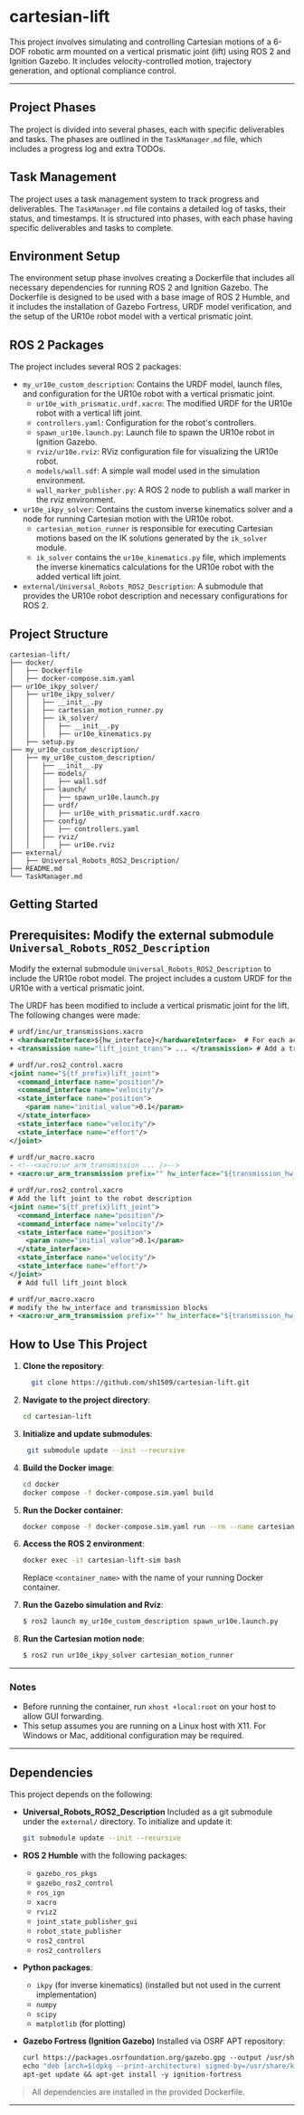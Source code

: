 # cartesian-lift

This project involves simulating and controlling Cartesian motions of a 6-DOF robotic arm mounted on a vertical prismatic joint (lift) using ROS 2 and Ignition Gazebo. It includes velocity-controlled motion, trajectory generation, and optional compliance control.

---

## Project Phases
The project is divided into several phases, each with specific deliverables and tasks. The phases are outlined in the `TaskManager.md` file, which includes a progress log and extra TODOs.
## Task Management
The project uses a task management system to track progress and deliverables. The `TaskManager.md` file contains a detailed log of tasks, their status, and timestamps. It is structured into phases, with each phase having specific deliverables and tasks to complete. 


## Environment Setup
The environment setup phase involves creating a Dockerfile that includes all necessary dependencies for running ROS 2 and Ignition Gazebo. The Dockerfile is designed to be used with a base image of ROS 2 Humble, and it includes the installation of Gazebo Fortress, URDF model verification, and the setup of the UR10e robot model with a vertical prismatic joint. 

## ROS 2 Packages
The project includes several ROS 2 packages:
* `my_ur10e_custom_description`: Contains the URDF model, launch files, and configuration for the UR10e robot with a vertical prismatic joint.
  - `ur10e_with_prismatic.urdf.xacro`: The modified URDF for the UR10e robot with a vertical lift joint.
  - `controllers.yaml`: Configuration for the robot's controllers.
  - `spawn_ur10e.launch.py`: Launch file to spawn the UR10e robot in Ignition Gazebo.
  - `rviz/ur10e.rviz`: RViz configuration file for visualizing the UR10e robot.
  - `models/wall.sdf`: A simple wall model used in the simulation environment.
  - `wall_marker_publisher.py`: A ROS 2 node to publish a wall marker in the rviz environment.
* `ur10e_ikpy_solver`: Contains the custom inverse kinematics solver and a node for running Cartesian motion with the UR10e robot.
  - `cartesian_motion_runner` is responsible for executing Cartesian motions based on the IK solutions generated by the `ik_solver` module.
  - `ik_solver` contains the `ur10e_kinematics.py` file, which implements the inverse kinematics calculations for the UR10e robot with the added vertical lift joint.
* `external/Universal_Robots_ROS2_Description`: A submodule that provides the UR10e robot description and necessary configurations for ROS 2.

## Project Structure

```
cartesian-lift/
├── docker/
│   ├── Dockerfile
│   ├── docker-compose.sim.yaml
├── ur10e_ikpy_solver/
│   ├── ur10e_ikpy_solver/
│   │   ├── __init__.py
│   │   ├── cartesian_motion_runner.py
│   │   ├── ik_solver/
│   │   │   ├── __init__.py
│   │   │   ├── ur10e_kinematics.py
│   ├── setup.py
├── my_ur10e_custom_description/
│   ├── my_ur10e_custom_description/
│   │   ├── __init__.py
│   │   ├── models/
│   │   │   ├── wall.sdf
│   │   ├── launch/
│   │   │   ├── spawn_ur10e.launch.py
│   │   ├── urdf/
│   │   │   ├── ur10e_with_prismatic.urdf.xacro
│   │   ├── config/
│   │   │   ├── controllers.yaml
│   │   ├── rviz/
│   │   │   ├── ur10e.rviz
├── external/
│   ├── Universal_Robots_ROS2_Description/
├── README.md
└── TaskManager.md
```

## Getting Started

## Prerequisites: Modify the external submodule `Universal_Robots_ROS2_Description`
Modify the external submodule `Universal_Robots_ROS2_Description` to include the UR10e robot model. The project includes a custom URDF for the UR10e with a vertical prismatic joint.

The URDF has been modified to include a vertical prismatic joint for the lift. The following changes were made:
```xml
# urdf/inc/ur_transmissions.xacro
+ <hardwareInterface>${hw_interface}</hardwareInterface>  # For each actuator
+ <transmission name="lift_joint_trans"> ... </transmission> # Add a transmission for the lift joint
```

```xml
# urdf/ur.ros2_control.xacro
<joint name="${tf_prefix}lift_joint">
  <command_interface name="position"/>
  <command_interface name="velocity"/>
  <state_interface name="position">
    <param name="initial_value">0.1</param>
  </state_interface>
  <state_interface name="velocity"/>
  <state_interface name="effort"/>
</joint>
```

```xml
# urdf/ur_macro.xacro
- <!--<xacro:ur_arm_transmission ... />-->
+ <xacro:ur_arm_transmission prefix="" hw_interface="${transmission_hw_interface}"/>

# urdf/ur.ros2_control.xacro
# Add the lift joint to the robot description
<joint name="${tf_prefix}lift_joint">
  <command_interface name="position"/>
  <command_interface name="velocity"/>
  <state_interface name="position">
    <param name="initial_value">0.1</param>
  </state_interface>
  <state_interface name="velocity"/>
  <state_interface name="effort"/>
</joint>
  # Add full lift_joint block
```

```xml
# urdf/ur_macro.xacro
# modify the hw_interface and transmission blocks
+ <xacro:ur_arm_transmission prefix="" hw_interface="${transmission_hw_interface}"/>
```


## How to Use This Project
1. **Clone the repository**:
    ```bash
      git clone https://github.com/sh1509/cartesian-lift.git
    ```
2. **Navigate to the project directory**:
   ```bash
   cd cartesian-lift
   ```
3. **Initialize and update submodules**:
   ```bash
    git submodule update --init --recursive
    ```
4. **Build the Docker image**:

    ```bash
    cd docker
    docker compose -f docker-compose.sim.yaml build
    ```
5. **Run the Docker container**:
    ```bash
    docker compose -f docker-compose.sim.yaml run --rm --name cartesian-lift-sim bash
    ```
6. **Access the ROS 2 environment**:

    ```bash
    docker exec -it cartesian-lift-sim bash
    ```
   Replace `<container_name>` with the name of your running Docker container.
7. **Run the Gazebo simulation and Rviz**:
    ```bash
    $ ros2 launch my_ur10e_custom_description spawn_ur10e.launch.py
    ```
8. **Run the Cartesian motion node**:
    ```bash
    $ ros2 run ur10e_ikpy_solver cartesian_motion_runner
    ```
    


---

### Notes

* Before running the container, run `xhost +local:root` on your host to allow GUI forwarding.
* This setup assumes you are running on a Linux host with X11. For Windows or Mac, additional configuration may be required.

---

## Dependencies

This project depends on the following:

* **Universal\_Robots\_ROS2\_Description**
  Included as a git submodule under the `external/` directory.
  To initialize and update it:

  ```bash
  git submodule update --init --recursive
  ```

* **ROS 2 Humble** with the following packages:

  * `gazebo_ros_pkgs`
  * `gazebo_ros2_control`
  * `ros_ign`
  * `xacro`
  * `rviz2`
  * `joint_state_publisher_gui`
  * `robot_state_publisher`
  * `ros2_control`
  * `ros2_controllers`

* **Python packages**:

  * `ikpy` (for inverse kinematics) (installed but not used in the current implementation)
  * `numpy`
  * `scipy`
  * `matplotlib` (for plotting)

* **Gazebo Fortress (Ignition Gazebo)**
  Installed via OSRF APT repository:

  ```Dockerfile
  curl https://packages.osrfoundation.org/gazebo.gpg --output /usr/share/keyrings/pkgs-osrf-archive-keyring.gpg
  echo "deb [arch=$(dpkg --print-architecture) signed-by=/usr/share/keyrings/pkgs-osrf-archive-keyring.gpg] http://packages.osrfoundation.org/gazebo/ubuntu-stable $(lsb_release -cs) main" > /etc/apt/sources.list.d/gazebo-stable.list
  apt-get update && apt-get install -y ignition-fortress
  ```

> All dependencies are installed in the provided Dockerfile.

---

